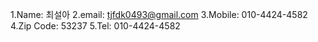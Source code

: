 1.Name: 최설아
2.email: tjfdk0493@gmail.com
3.Mobile: 010-4424-4582
4.Zip Code: 53237
5.Tel: 010-4424-4582
